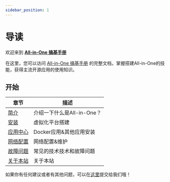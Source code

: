 ```yaml
---
sidebar_position: 1
---
```

# 导读

欢迎来到 [**All-in-One 搞基手册**](http://localhost:3000/)

在这里，您可以访问 [All-in-One 搞基手册](http://localhost:3000/) 的完整文档，掌握搭建All-in-One的技能，获得主流开源应用的使用知识。

## 开始

| 章节                     | 描述                       |
| ------------------------ | -------------------------- |
| [简介](./whatisallinone.md) | 介绍一下什么是All-in-One？ |
| [安装](./install/)           | 虚拟化平台搭建             |
| [应用中心](./applications/)  | Docker应用&其他应用安装    |
| [网络配置](./network/)       | 网络配置&维护              |
| [故障问题](./bugs/)          | 常见的技术技术和故障问题   |
| [关于本站](./about.md)      | 关于本站                   |

如果你有任何建议或者有其他问题，可以在[这里](https://github.com/muzihuaner/all-in-one/issues)提交给我们哦！
